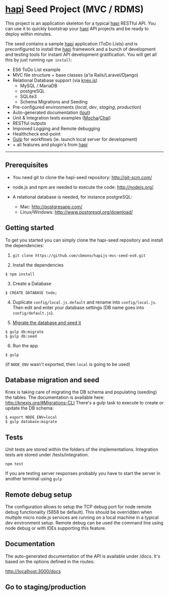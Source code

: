# [hapi] Seed Project (MVC / RDMS)

This project is an application skeleton for a typical [hapi] RESTful API. You can use it to quickly bootstrap your [hapi] API projects and be ready to deploy within minutes.

The seed contains a sample [hapi] application (ToDo Lists) and is preconfigured to install the [hapi] framework and a bunch of development and testing tools for instant API development gratification. You will get all this by just running `npm install`:

- ES6 ToDo List example
- MVC file structure + base classes (a'la Rails/Laravel/Django)
- Relational Database support (via [knex.js])
  - MySQL / MariaDB
  - postgreSQL
  - SQLite3
  - Schema Migrations and Seeding
- Pre-configured environments (_local_, _dev_, _staging_, _production_)
- Auto-generated documentation ([lout])
- Unit & Integration tests examples ([Mocha]/[Chai])
- RESTful outputs
- Improved Logging and Remote debugging
- Healthcheck end-point
- [Gulp] for workflows (ie. launch local server for development)
- \+ all features and plugin's from [hapi]

---

## Prerequisites

- You need git to clone the hapi-seed repository: http://git-scm.com/

- node.js and npm are needed to execute the code: http://nodejs.org/.

- A relational database is needed, for instance postgreSQL:
  - Mac: http://postgresapp.com/
  - Linux/Windows: http://www.postgresql.org/download/


## Getting started

To get you started you can simply clone the hapi-seed repository and install the dependencies:

1. `git clone https://github.com/cbmono/hapijs-mvc-seed-es6.git`

2. Install the dependencies
  ```
  $ npm install
  ```

3. Create a Database
  ```
  $ CREATE DATABASE todo;
  ```

4. Duplicate `config/local.js.default` and rename into `config/local.js`. Then edit and enter your database settings (DB name goes into `config/default.js`).

5. [Migrate the database and seed it](#database-migration-and-seed)
  ```
  $ gulp db:migrate
  $ gulp db:seed
  ```

6. Run the app
  ````
  $ gulp
  ````

  (if `NODE_ENV` wasn't exported, then `local` is going to be used)


## Database migration and seed

Knex is taking care of migrating the DB schema and populating (seeding) the tables.
The documentation is available here: http://knexjs.org/#Migrations-CLI
There's a gulp task to execute to create or update the DB schema:
````
$ export NODE_ENV=local
$ gulp database:migrate
````

## Tests
Unit tests are stored within the folders of the implementations.
Integration tests are stored under /tests/integration.
````
npm test
````
If you are testing server responses probably you have to start the server in another terminal using ```` gulp ````


## Remote debug setup
The configuration allows to setup the TCP debug port for node remote debug functionality (5858 be default). This should be
overridden when multiple micro node.js services are running on a local machine in a typical dev environment setup.
Remote debug can be used the command line using node debug or with IDEs supporting this feature.


## Documentation
The auto-generated documentation of the API is available under /docs.
It's based on the options defined in the routes:

[http://localhost:3000/docs](http://localhost:3000/docs)

## Go to staging/production
```

```

[hapi]:     http://hapijs.com/
[knex.js]:  http://knexjs.org/
[lout]:     https://github.com/hapijs/lout
[Mocha]:    https://mochajs.org/
[Chai]:     http://chaijs.com/
[Gulp]:     http://gulpjs.com/
